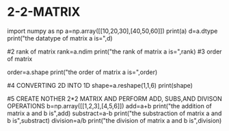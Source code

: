 # 2-2-MATRIX
import numpy as np
a=np.array([[10,20,30],[40,50,60]])
print(a)
d=a.dtype
print("the datatype of matrix a is=",d)

 #2 rank of matrix
rank=a.ndim
print("the rank of matrix a is=",rank)
#3 order of matrix

order=a.shape
print("the order of matrix a is=",order)

#4 CONVERTING 2D INTO 1D
shape=a.reshape(1,1,6)
print(shape)

 #5 CREATE NOTHER 2*2 MATRIX AND PERFORM ADD, SUBS,AND DIVISON OPERATIONS
b=np.array([[1,2,3],[4,5,6]])
add=a+b
print("the addition of matrix a and b is",add)
substract=a-b
print("the substraction of matrix a and b is",substract)
division=a/b
print("the division of matrix a and b is",division) 
